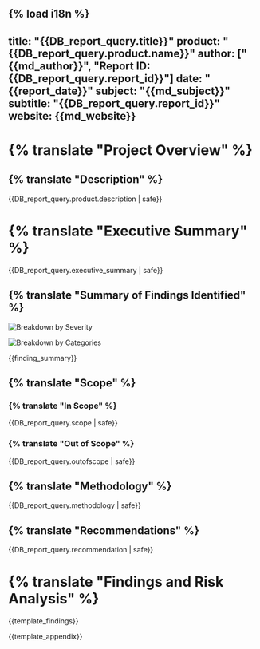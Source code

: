 {% load i18n %}
---
title: "{{DB_report_query.title}}"
product: "{{DB_report_query.product.name}}"
author: ["{{md_author}}", "Report ID: {{DB_report_query.report_id}}"]
date: "{{report_date}}"
subject: "{{md_subject}}"
subtitle: "{{DB_report_query.report_id}}"
website: {{md_website}}
---

# {% translate "Project Overview" %}

## {% translate "Description" %}

{{DB_report_query.product.description | safe}}

# {% translate "Executive Summary" %}

{{DB_report_query.executive_summary | safe}}

## {% translate "Summary of Findings Identified" %}

![Breakdown by Severity]({{report_executive_summary_image}})

![Breakdown by Categories]({{report_executive_categories_image}})

{{finding_summary}}

## {% translate "Scope" %}

### {% translate "In Scope" %}

{{DB_report_query.scope | safe}}

### {% translate "Out of Scope" %}

{{DB_report_query.outofscope | safe}}

## {% translate "Methodology" %}

{{DB_report_query.methodology | safe}}

## {% translate "Recommendations" %}

{{DB_report_query.recommendation | safe}}

# {% translate "Findings and Risk Analysis" %}

{{template_findings}}

{{template_appendix}}